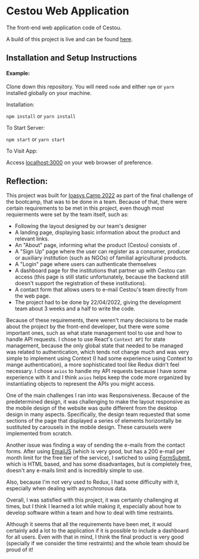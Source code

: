# Cestou Web Application

The front-end web application code of Cestou.

A build of this project is live and can be found [here](https://cestou.netlify.app/).

## Installation and Setup Instructions

#### Example:

Clone down this repository. You will need `node` and either `npm` or `yarn` installed globally on your machine.

Installation:

`npm install` or `yarn install`

To Start Server:

`npm start` or `yarn start`

To Visit App:

Access [localhost:3000](localhost:3000) on your web browser of preference.

## Reflection:

This project was built for [Ioasys Camp 2022](https://camp.ioasys.com.br/) as part of the final challenge of the bootcamp, that was to be done in a team. Because of that, there were certain requirements to be met in this project, even though most requierments were set by the team itself, such as:

- Following the layout designed by our team's designer
- A landing page, displaying basic information about the product and relevant links.
- An "About" page, informing what the product (Cestou) consists of .
- A "Sign Up" page where the user can register as a consumer, producer or auxiliary institution (such as NGOs) of familial agricultural products.
- A "Login" page where users can authenticate themselves
- A dashboard page for the institutions that partner up with Cestou can access (this page is still static unfortunately, because the backend still doesn't support the registration of these institutions).
- A contact form that allows users to e-mail Cestou's team directly from the web page.
- The project had to be done by 22/04/2022, giving the development team about 3 weeks and a half to write the code.

Because of these requirements, there weren't many decisions to be made about the project by the front-end developer, but there were some important ones, such as what state management tool to use and how to handle API requests. I chose to use React's `Context API` for state management, because the only global state that needed to be managed was related to authentication, which tends not change much and was very simple to implement using Context (I had some experience using Context to mange authentication), a more sophisticated tool like Redux didn't feel necessary. I chose `axios` to handle my API requests because I have some experience with it and I think `axios` helps keep the code more organized by instantiating objects to represent the APIs you might access.

One of the main challenges I ran into was Responsiveness. Because of the predetermined design, it was challenging to make the layout responsive as the mobile design of the website was quite different from the desktop design in many aspects. Specifically, the design team requested that some sections of the page that displayed a series of elements horizontally be sustituted by carousels in the mobile design. These carousels were implemented from scratch.

Another issue was finding a way of sending the e-mails from the contact forms. After using [EmailJS](https://www.emailjs.com/) (which is very good, but has a 200 e-mail per month limit for the free tier of the service), I swtiched to using [FormSubmit](https://formsubmit.co/), which is HTML based, and has some disadvantages, but is completely free, doesn't any e-mails limit and is incredibly simple to use.

Also, because I'm not very used to Redux, I had some difficulty with it, especially when dealing with asynchronous data.

Overall, I was satisfied with this project, it was certainly challenging at times, but I think I learned a lot while making it, especially about how to develop software within a team and how to deal with time restraints.

Although it seems that all the requirements have been met, it would certainly add a lot to the application if it is possible to include a dashboard for all users. Even with that in mind, I think the final product is very good (specially if we consider the time restraints) and the whole team should be proud of it!
